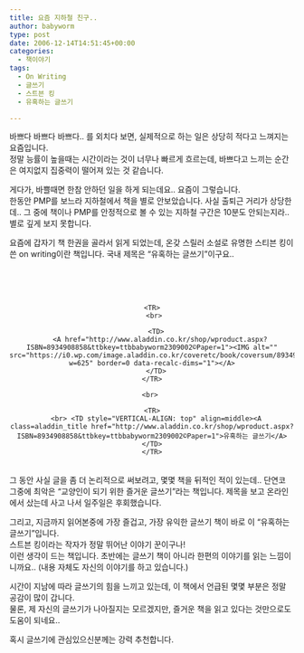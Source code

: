 ```yaml
---
title: 요즘 지하철 친구..
author: babyworm
type: post
date: 2006-12-14T14:51:45+00:00
categories:
  - 책이야기
tags:
  - On Writing
  - 글쓰기
  - 스트븐 킹
  - 유혹하는 글쓰기

---
```

바쁘다 바쁘다 바쁘다.. 를 외치다 보면, 실제적으로 하는 일은 상당히 적다고 느껴지는 요즘입니다.<br>
정말 능률이 높을때는 시간이라는 것이 너무나 빠르게 흐르는데, 바쁘다고 느끼는 순간은 여지없지 집중력이 떨어져 있는 것 같습니다. 

게다가, 바쁠때면 한참 안하던 일을 하게 되는데요.. 요즘이 그렇습니다.<br>
한동안 PMP를 보느라 지하철에서 책을 별로 안보았습니다. 사실 출퇴근 거리가 상당한데.. 그 중에 책이나 PMP를 안정적으로 볼 수 있는 지하철 구간은 10분도 안되는지라.. 별로 깊게 보지 못합니다. 

요즘에 갑자기 책 한권을 골라서 읽게 되었는데, 온갖 스릴러 소설로 유명한 스티븐 킹이 쓴 on writing이란 책입니다. 국내 제목은 “유혹하는 글쓰기”이구요..

<DIV style="TEXT-ALIGN: center">
  <br> 
  
  <TABLE>
    <br> <br> 
    
    <TR>
      <br> 
      
      <TD>
        <A href="http://www.aladdin.co.kr/shop/wproduct.aspx?ISBN=8934908858&ttbkey=ttbbabyworm2309002©Paper=1"><IMG alt="" src="https://i0.wp.com/image.aladdin.co.kr/coveretc/book/coversum/8934908858_1.jpg?w=625" border=0 data-recalc-dims="1"></A>
      </TD>
    </TR>
    
    <br> 
    
    <TR>
      <br> <TD style="VERTICAL-ALIGN: top" align=middle><A class=aladdin_title href="http://www.aladdin.co.kr/shop/wproduct.aspx?ISBN=8934908858&ttbkey=ttbbabyworm2309002©Paper=1">유혹하는 글쓰기</A></TD>
    </TR>
  </TABLE>
</DIV>

그 동안 사실 글을 좀 더 논리적으로 써보려고, 몇몇 책을 뒤적인 적이 있는데.. 단연코 그중에 최악은 “교양인이 되기 위한 즐거운 글쓰기”라는 책입니다. 제목을 보고 온라인에서 샀는데 사고 나서 일주일은 후회했습니다. 

그리고, 지금까지 읽어본중에 가장 즐겁고, 가장 유익한 글쓰기 책이 바로 이 “유혹하는 글쓰기”입니다.<br>
스트븐 킹이라는 작자가 정말 뛰어난 이야기 꾼이구나!<br>
이런 생각이 드는 책입니다. 초반에는 글쓰기 책이 아니라 한편의 이야기를 읽는 느낌이니까요.. (내용 자체도 자신의 이야기를 하고 있습니다.)

시간이 지남에 따라 글쓰기의 힘을 느끼고 있는데, 이 책에서 언급된 몇몇 부분은 정말 공감이 많이 갑니다.<br>
물론, 제 자신의 글쓰기가 나아질지는 모르겠지만, 즐거운 책을 읽고 있다는 것만으로도 도움이 되네요..

혹시 글쓰기에 관심있으신분께는 강력 추천합니다.
